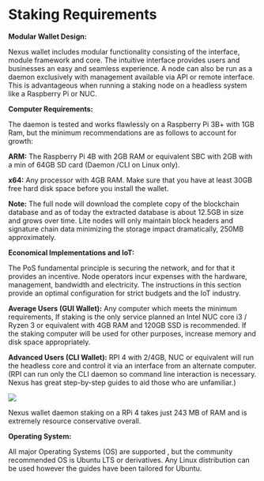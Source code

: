 # Staking Requirements

**Modular Wallet Design:**

Nexus wallet includes modular functionality consisting of the interface, module framework and core. The intuitive interface provides users and businesses an easy and seamless experience. A node can also be run as a daemon exclusively with management available via API or remote interface. This is advantageous when running a staking node on a headless system like a Raspberry Pi or NUC.

**Computer Requirements:**

The daemon is tested and works flawlessly on a Raspberry Pi 3B+ with 1GB Ram, but the minimum recommendations are as follows to account for growth:

**ARM:** The Raspberry Pi 4B with 2GB RAM or equivalent SBC with 2GB with a min of 64GB SD card (Daemon /CLI on Linux only).

**x64:** Any processor with 4GB RAM. Make sure that you have at least 30GB free hard disk space before you install the wallet.

**Note:** The full node will download the complete copy of the blockchain database and as of today the extracted database is about 12.5GB in size and grows over time. Lite nodes will only maintain block headers and signature chain data minimizing the storage impact dramatically, 250MB approximately.

**Economical Implementations and IoT:**

The PoS fundamental principle is securing the network, and for that it provides an incentive. Node operators incur expenses with the hardware, management, bandwidth and electricity. The instructions in this section provide an optimal configuration for strict budgets and the IoT industry.

**Average Users (GUI Wallet):** Any computer which meets the minimum requirements, If staking is the only service planned an Intel NUC core i3 / Ryzen 3 or equivalent with 4GB RAM and 120GB SSD is recommended. If the staking computer will be used for other purposes, increase memory and disk space appropriately.

**Advanced Users (CLI Wallet):** RPI 4 with 2/4GB, NUC or equivalent will run the headless core and control it via an interface from an alternate computer. (RPI can run only the CLI daemon so command line interaction is necessary. Nexus has great step-by-step guides to aid those who are unfamiliar.)

![](https://nexus.io/ResourceHub/images/guide/stake-guide1.png)

Nexus wallet daemon staking on a RPi 4 takes just 243 MB of RAM and is extremely resource conservative overall.

**Operating System:**

All major Operating Systems (OS) are supported , but the community recommended OS is Ubuntu LTS or derivatives. Any Linux distribution can be used however the guides have been tailored for Ubuntu.
